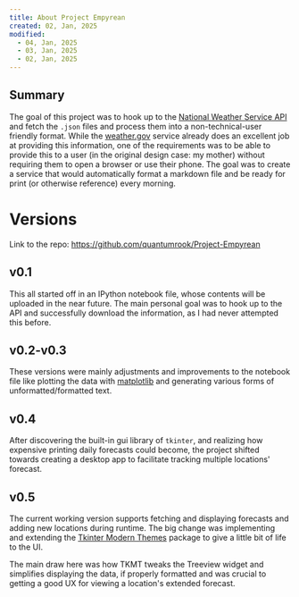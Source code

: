 ```yaml
---
title: About Project Empyrean
created: 02, Jan, 2025
modified:
  - 04, Jan, 2025
  - 03, Jan, 2025
  - 02, Jan, 2025
---
```

## Summary

The goal of this project was to hook up to the [National Weather Service API](https://www.weather.gov/documentation/services-web-api) and fetch the `.json` files and process them into a non-technical-user friendly format. While the [weather.gov](https://www.weather.gov/) service already does an excellent job at providing this information, one of the requirements was to be able to provide this to a user (in the original design case: my mother) without requiring them to open a browser or use their phone. The goal was to create a service that would automatically format a markdown file and be ready for print (or otherwise reference) every morning.

# Versions

Link to the repo: https://github.com/quantumrook/Project-Empyrean
## v0.1

This all started off in an IPython notebook file, whose contents will be uploaded in the near future. The main personal goal was to hook up to the API and successfully download the information, as I had never attempted this before.

## v0.2-v0.3

These versions were mainly adjustments and improvements to the notebook file like plotting the data with [matplotlib](https://matplotlib.org/) and generating various forms of unformatted/formatted text.

## v0.4

After discovering the built-in gui library of `tkinter`, and realizing how expensive printing daily forecasts could become, the project shifted towards creating a desktop app to facilitate tracking multiple locations' forecast.

## v0.5

The current working version supports fetching and displaying forecasts and adding new locations during runtime. The big change was implementing and extending the [Tkinter Modern Themes](https://github.com/RobertJN64/TKinterModernThemes) package to give a little bit of life to the UI.

The main draw here was how TKMT tweaks the Treeview widget and simplifies displaying the data, if properly formatted and was crucial to getting a good UX for viewing a location's extended forecast.